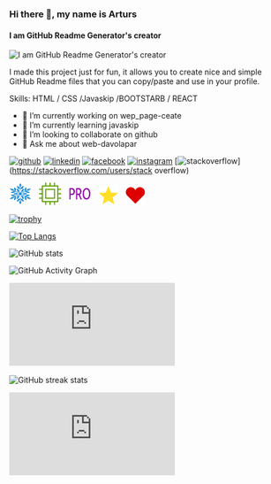 ### Hi there 👋, my name is Arturs
#### I am GitHub Readme Generator's creator
![I am GitHub Readme Generator's creator](https://scontent.fjsr8-1.fna.fbcdn.net/v/t39.30808-6/275154454_106698145297835_2603226168726641971_n.jpg?stp=dst-jpg_p640x640&_nc_cat=100&ccb=1-7&_nc_sid=e3f864&_nc_eui2=AeE_7ithWBIphQHiuRkLd77i9fnX0c8Jn9T1-dfRzwmf1GN3jaY1VqO8EWRbOEyh3s4JTCPF4sQr2mPBJHTA3Ija&_nc_ohc=tkJpyKNT4YcAX_HP3fq&_nc_ht=scontent.fjsr8-1.fna&oh=00_AT9ChWl-QeApqVIB6yiFdf5sTMMs1psWAd4mqk53Ieiz_g&oe=62C4FD78)

I made this project just for fun, it allows you to create nice and simple GitHub Readme files that you can copy/paste and use in your profile.

Skills:  HTML / CSS /Javaskip /BOOTSTARB / REACT 

- 🔭 I’m currently working on wep_page-ceate 
- 🌱 I’m currently learning javaskip 
- 👯 I’m looking to collaborate on github 
- 💬 Ask me about web-davolapar 


[<img src='https://cdn.jsdelivr.net/npm/simple-icons@3.0.1/icons/github.svg' alt='github' height='40'>](https://github.com/https://github.com/HASIBHOWLADER/HASIBHOWLADER/edit/main/README.md)  [<img src='https://cdn.jsdelivr.net/npm/simple-icons@3.0.1/icons/linkedin.svg' alt='linkedin' height='40'>](https://www.linkedin.com/in/linkedin/)  [<img src='https://cdn.jsdelivr.net/npm/simple-icons@3.0.1/icons/facebook.svg' alt='facebook' height='40'>](https://www.facebook.com/https://www.facebook.com/profile.php?id=100078729495253)  [<img src='https://cdn.jsdelivr.net/npm/simple-icons@3.0.1/icons/instagram.svg' alt='instagram' height='40'>](https://www.instagram.com/instagram/)  [<img src='https://cdn.jsdelivr.net/npm/simple-icons@3.0.1/icons/stackoverflow.svg' alt='stackoverflow' height='40'>](https://stackoverflow.com/users/stack overflow)  

<a href='https://archiveprogram.github.com/'><img src='https://raw.githubusercontent.com/acervenky/animated-github-badges/master/assets/acbadge.gif' width='40' height='40'></a> <a href='https://docs.github.com/en/developers'><img src='https://raw.githubusercontent.com/acervenky/animated-github-badges/master/assets/devbadge.gif' width='40' height='40'></a> <a href='https://github.com/pricing'><img src='https://raw.githubusercontent.com/acervenky/animated-github-badges/master/assets/pro.gif' width='40' height='40'></a> <a href='https://stars.github.com/'><img src='https://raw.githubusercontent.com/acervenky/animated-github-badges/master/assets/starbadge.gif' width='35' height='35'></a> <a href='https://docs.github.com/en/github/supporting-the-open-source-community-with-github-sponsors'><img src='https://raw.githubusercontent.com/acervenky/animated-github-badges/master/assets/sponsorbadge.gif' width='35' height='35'></a> 

[![trophy](https://github-profile-trophy.vercel.app/?username=https://github.com/HASIBHOWLADER/HASIBHOWLADER/edit/main/README.md)](https://github.com/ryo-ma/github-profile-trophy)

[![Top Langs](https://github-readme-stats.vercel.app/api/top-langs/?username=https://github.com/HASIBHOWLADER/HASIBHOWLADER/edit/main/README.md)](https://github.com/anuraghazra/github-readme-stats)

![GitHub stats](https://github-readme-stats.vercel.app/api?username=https://github.com/HASIBHOWLADER/HASIBHOWLADER/edit/main/README.md&show_icons=true&count_private=true)  

![GitHub Activity Graph](https://activity-graph.herokuapp.com/graph?username=https://github.com/HASIBHOWLADER/HASIBHOWLADER/edit/main/README.md)  

![GitHub metrics](https://metrics.lecoq.io/https://github.com/HASIBHOWLADER/HASIBHOWLADER/edit/main/README.md)  

![GitHub streak stats](https://github-readme-streak-stats.herokuapp.com/?user=https://github.com/HASIBHOWLADER/HASIBHOWLADER/edit/main/README.md)  

![Profile views](https://gpvc.arturio.dev/https://github.com/HASIBHOWLADER/HASIBHOWLADER/edit/main/README.md)  

